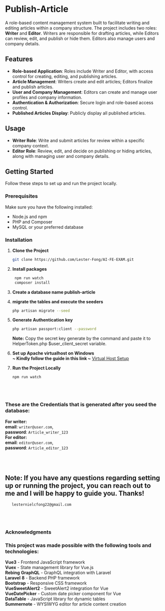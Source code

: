 # Publish-Article

A role-based content management system built to facilitate writing and editing articles within a company structure. The project includes two roles: **Writer** and **Editor**. Writers are responsible for drafting articles, while Editors can review, edit, and publish or hide them. Editors also manage users and company details.

## Features

-   **Role-based Application**: Roles include Writer and Editor, with access control for creating, editing, and publishing articles.
-   **Article Management**: Writers create and edit articles; Editors finalize and publish articles.
-   **User and Company Management**: Editors can create and manage user profiles and company information.
-   **Authentication & Authorization**: Secure login and role-based access control.
-   **Published Articles Display**: Publicly display all published articles.

## Usage

-   **Writer Role**: Write and submit articles for review within a specific company context.
-   **Editor Role**: Review, edit, and decide on publishing or hiding articles, along with managing user and company details.

## Getting Started

Follow these steps to set up and run the project locally.

### Prerequisites

Make sure you have the following installed:

-   Node.js and npm
-   PHP and Composer
-   MySQL or your preferred database

### Installation

1. **Clone the Project**

    ```bash
    git clone https://github.com/Lester-Fong/AI-FE-EXAM.git
    ```

2. **Install packages**

    ```bash
     npm run watch
     composer install
    ```

3. **Create a database name publish-article**

4. **migrate the tables and execute the seeders**

    ```bash
    php artisan migrate --seed
    ```

5. **Generate Authentication key**

    ```bash
    php artisan passport:client --password
    ```

    **Note:** Copy the secret key generate by the command and paste it to HelperToken.php $user_client_secret variable.

6. **Set up Apache virtualhost on Windows** <br/>
   **~ Kindly follow the guide in this link ~**
   <a href="https://stackoverflow.com/a/2658510/19356014" target="_blank">Virtual Host Setup</a>

8. **Run the Project Locally**
    ```bash
    npm run watch
    ```

<br/><br/>

### These are the **Credentials** that is generated after you seed the database:

**For writer:** <br/>
**email**: `writer@user.com`, <br/>
**password**: `Article_writer_123` <br/>
**For editor:** <br/>
**email**: `editor@user.com`, <br/>
**password**: `Article_editor_123` <br/>

<br/><br/>

## Note: If you have any questions regarding setting up or running the project, you can reach out to me and I will be happy to guide you. Thanks!

```bash
   lesternielcfong22@gmail.com
```

<br/><br/>

### Acknowledgments

### This project was made possible with the following tools and technologies:

**Vue3** - Frontend JavaScript framework <br/>
**Vuex** - State management library for Vue.js <br/>
**Rebing** **GraphQL** - GraphQL integration with Laravel <br/>
**Laravel** **8** - Backend PHP framework <br/>
**Bootstrap** - Responsive CSS framework <br/>
**VueSweetAlert2** - SweetAlert2 integration for Vue <br/>
**VueDatePicker** - Custom date picker component for Vue <br/>
**DataTable** - JavaScript library for dynamic tables <br/>
**Summernote** - WYSIWYG editor for article content creation <br/>

